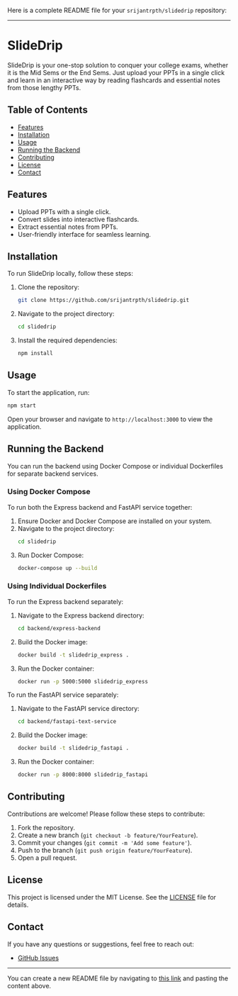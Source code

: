 Here is a complete README file for your `srijantrpth/slidedrip` repository:

---

# SlideDrip

SlideDrip is your one-stop solution to conquer your college exams, whether it is the Mid Sems or the End Sems. Just upload your PPTs in a single click and learn in an interactive way by reading flashcards and essential notes from those lengthy PPTs.

## Table of Contents
- [Features](#features)
- [Installation](#installation)
- [Usage](#usage)
- [Running the Backend](#running-the-backend)
- [Contributing](#contributing)
- [License](#license)
- [Contact](#contact)

## Features
- Upload PPTs with a single click.
- Convert slides into interactive flashcards.
- Extract essential notes from PPTs.
- User-friendly interface for seamless learning.

## Installation
To run SlideDrip locally, follow these steps:

1. Clone the repository:
    ```sh
    git clone https://github.com/srijantrpth/slidedrip.git
    ```
2. Navigate to the project directory:
    ```sh
    cd slidedrip
    ```
3. Install the required dependencies:
    ```sh
    npm install
    ```

## Usage
To start the application, run:
```sh
npm start
```
Open your browser and navigate to `http://localhost:3000` to view the application.

## Running the Backend
You can run the backend using Docker Compose or individual Dockerfiles for separate backend services.

### Using Docker Compose
To run both the Express backend and FastAPI service together:
1. Ensure Docker and Docker Compose are installed on your system.
2. Navigate to the project directory:
    ```sh
    cd slidedrip
    ```
3. Run Docker Compose:
    ```sh
    docker-compose up --build
    ```

### Using Individual Dockerfiles
To run the Express backend separately:
1. Navigate to the Express backend directory:
    ```sh
    cd backend/express-backend
    ```
2. Build the Docker image:
    ```sh
    docker build -t slidedrip_express .
    ```
3. Run the Docker container:
    ```sh
    docker run -p 5000:5000 slidedrip_express
    ```

To run the FastAPI service separately:
1. Navigate to the FastAPI service directory:
    ```sh
    cd backend/fastapi-text-service
    ```
2. Build the Docker image:
    ```sh
    docker build -t slidedrip_fastapi .
    ```
3. Run the Docker container:
    ```sh
    docker run -p 8000:8000 slidedrip_fastapi
    ```

## Contributing
Contributions are welcome! Please follow these steps to contribute:

1. Fork the repository.
2. Create a new branch (`git checkout -b feature/YourFeature`).
3. Commit your changes (`git commit -m 'Add some feature'`).
4. Push to the branch (`git push origin feature/YourFeature`).
5. Open a pull request.

## License
This project is licensed under the MIT License. See the [LICENSE](LICENSE) file for details.

## Contact
If you have any questions or suggestions, feel free to reach out:

- [GitHub Issues](https://github.com/srijantrpth/slidedrip/issues)

---

You can create a new README file by navigating to [this link](https://github.com/srijantrpth/slidedrip/new/main?filename=README.md) and pasting the content above.

